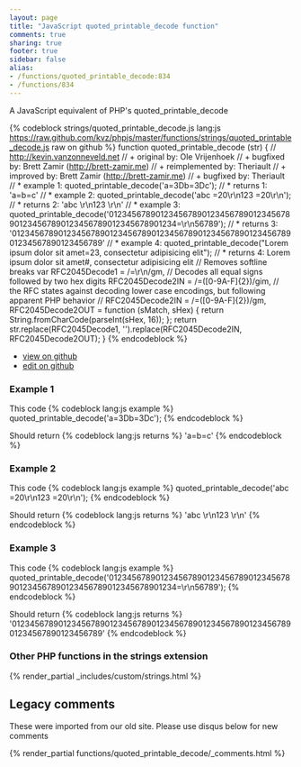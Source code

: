 ```yaml
---
layout: page
title: "JavaScript quoted_printable_decode function"
comments: true
sharing: true
footer: true
sidebar: false
alias:
- /functions/quoted_printable_decode:834
- /functions/834
---
```

<!-- Generated by Rakefile:build -->
A JavaScript equivalent of PHP's quoted_printable_decode

{% codeblock strings/quoted_printable_decode.js lang:js https://raw.github.com/kvz/phpjs/master/functions/strings/quoted_printable_decode.js raw on github %}
function quoted_printable_decode (str) {
  // http://kevin.vanzonneveld.net
  // +   original by: Ole Vrijenhoek
  // +   bugfixed by: Brett Zamir (http://brett-zamir.me)
  // +   reimplemented by: Theriault
  // +   improved by: Brett Zamir (http://brett-zamir.me)
  // +   bugfixed by: Theriault
  // *     example 1: quoted_printable_decode('a=3Db=3Dc');
  // *     returns 1: 'a=b=c'
  // *     example 2: quoted_printable_decode('abc  =20\r\n123  =20\r\n');
  // *     returns 2: 'abc   \r\n123   \r\n'
  // *     example 3: quoted_printable_decode('012345678901234567890123456789012345678901234567890123456789012345678901234=\r\n56789');
  // *     returns 3: '01234567890123456789012345678901234567890123456789012345678901234567890123456789'
  // *    example 4: quoted_printable_decode("Lorem ipsum dolor sit amet=23, consectetur adipisicing elit");
  // *    returns 4: Lorem ipsum dolor sit amet#, consectetur adipisicing elit
  // Removes softline breaks
  var RFC2045Decode1 = /=\r\n/gm,
    // Decodes all equal signs followed by two hex digits
    RFC2045Decode2IN = /=([0-9A-F]{2})/gim,
    // the RFC states against decoding lower case encodings, but following apparent PHP behavior
    // RFC2045Decode2IN = /=([0-9A-F]{2})/gm,
    RFC2045Decode2OUT = function (sMatch, sHex) {
      return String.fromCharCode(parseInt(sHex, 16));
    };
  return str.replace(RFC2045Decode1, '').replace(RFC2045Decode2IN, RFC2045Decode2OUT);
}
{% endcodeblock %}

 - [view on github](https://github.com/kvz/phpjs/blob/master/functions/strings/quoted_printable_decode.js)
 - [edit on github](https://github.com/kvz/phpjs/edit/master/functions/strings/quoted_printable_decode.js)

### Example 1
This code
{% codeblock lang:js example %}
quoted_printable_decode('a=3Db=3Dc');
{% endcodeblock %}

Should return
{% codeblock lang:js returns %}
'a=b=c'
{% endcodeblock %}

### Example 2
This code
{% codeblock lang:js example %}
quoted_printable_decode('abc  =20\r\n123  =20\r\n');
{% endcodeblock %}

Should return
{% codeblock lang:js returns %}
'abc   \r\n123   \r\n'
{% endcodeblock %}

### Example 3
This code
{% codeblock lang:js example %}
quoted_printable_decode('012345678901234567890123456789012345678901234567890123456789012345678901234=\r\n56789');
{% endcodeblock %}

Should return
{% codeblock lang:js returns %}
'01234567890123456789012345678901234567890123456789012345678901234567890123456789'
{% endcodeblock %}


### Other PHP functions in the strings extension
{% render_partial _includes/custom/strings.html %}
## Legacy comments
These were imported from our old site. Please use disqus below for new comments
<div style="overflow-y: scroll; max-height: 500px;">
{% render_partial functions/quoted_printable_decode/_comments.html %}
</div>
